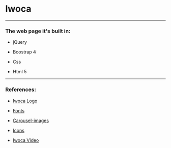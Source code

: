 # Iwoca

------------------------------------
### The web page it's built in:

- jQuery

- Boostrap 4

- Css

- Html 5

-------------------------------------
### References:

- [Iwoca Logo](https://www.iwoca.co.uk/)

- [Fonts](https://fonts.google.com/specimen/Open+Sans)

- [Carousel-images](https://unsplash.com/)

- [Icons](http://fontawesome.io/icons/)

- [Iwoca Video](https://www.iwoca.co.uk/)
